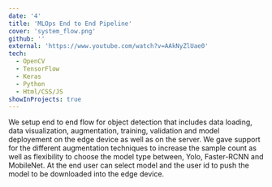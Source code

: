 ```yaml
---
date: '4'
title: 'MLOps End to End Pipeline'
cover: 'system_flow.png'
github: ''
external: 'https://www.youtube.com/watch?v=AAkNyZlUae0'
tech:
  - OpenCV
  - TensorFlow
  - Keras
  - Python
  - Html/CSS/JS
showInProjects: true
---
```


We setup end to end flow for object detection that includes data loading, data visualization, augmentation, training, validation and model deployement on the edge device as well as on the server. We gave support for the different augmentation techniques to increase the sample count as well as flexibility to choose the model type between, Yolo, Faster-RCNN and MobileNet. At the end user can select model and the user id to push the model to be downloaded into the edge device. 

